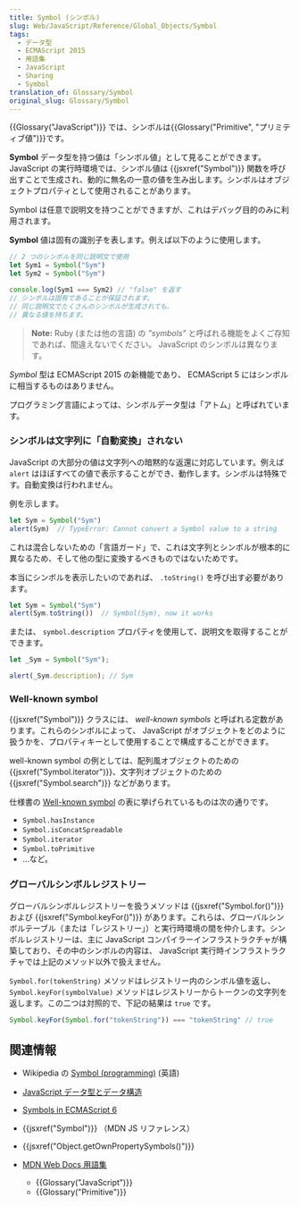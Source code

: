 ```yaml
---
title: Symbol (シンボル)
slug: Web/JavaScript/Reference/Global_Objects/Symbol
tags:
  - データ型
  - ECMAScript 2015
  - 用語集
  - JavaScript
  - Sharing
  - Symbol
translation_of: Glossary/Symbol
original_slug: Glossary/Symbol
---
```

{{Glossary("JavaScript")}} では、シンボルは{{Glossary("Primitive", "プリミティブ値")}}です。

**Symbol** データ型を持つ値は「シンボル値」として見ることができます。 JavaScript の実行時環境では、シンボル値は {{jsxref("Symbol")}} 関数を呼び出すことで生成され、動的に無名の一意の値を生み出します。シンボルはオブジェクトプロパティとして使用されることがあります。

Symbol は任意で説明文を持つことができますが、これはデバッグ目的のみに利用されます。

**Symbol** 値は固有の識別子を表します。例えば以下のように使用します。

```js
// 2 つのシンボルを同じ説明文で使用
let Sym1 = Symbol("Sym")
let Sym2 = Symbol("Sym")

console.log(Sym1 === Sym2) // "false" を返す
// シンボルは固有であることが保証されます。
// 同じ説明文でたくさんのシンボルが生成されても、
// 異なる値を持ちます。
```

> **Note:** Ruby (または他の言語) の _"symbols"_ と呼ばれる機能をよくご存知であれば、間違えないでください。 JavaScript のシンボルは異なります。

_Symbol_ 型は ECMAScript 2015 の新機能であり、 ECMAScript 5 にはシンボルに相当するものはありません。

プログラミング言語によっては、シンボルデータ型は「アトム」と呼ばれています。

### シンボルは文字列に「自動変換」されない

JavaScript の大部分の値は文字列への暗黙的な返還に対応しています。例えば `alert` はほぼすべての値で表示することができ、動作します。シンボルは特殊です。自動変換は行われません。

例を示します。

```js
let Sym = Symbol("Sym")
alert(Sym)  // TypeError: Cannot convert a Symbol value to a string
```

これは混合しないための「言語ガード」で、これは文字列とシンボルが根本的に異なるため、そして他の型に変換するべきものではないためです。

本当にシンボルを表示したいのであれば、 `.toString()` を呼び出す必要があります。

```js
let Sym = Symbol("Sym")
alert(Sym.toString())  // Symbol(Sym), now it works
```

または、 `symbol.description` プロパティを使用して、説明文を取得することができます。

```js
let _Sym = Symbol("Sym");

alert(_Sym.description); // Sym
```

### Well-known symbol

{{jsxref("Symbol")}} クラスには、 _well-known symbols_ と呼ばれる定数があります。これらのシンボルによって、 JavaScript がオブジェクトをどのように扱うかを、プロパティキーとして使用することで構成することができます。

well-known symbol の例としては、配列風オブジェクトのための {{jsxref("Symbol.iterator")}}、文字列オブジェクトのための {{jsxref("Symbol.search")}} などがあります。

仕様書の [Well-known symbol](https://tc39.github.io/ecma262/#sec-well-known-symbols) の表に挙げられているものは次の通りです。

- `Symbol.hasInstance`
- `Symbol.isConcatSpreadable`
- `Symbol.iterator`
- `Symbol.toPrimitive`
- …など。

### グローバルシンボルレジストリー

グローバルシンボルレジストリーを扱うメソッドは {{jsxref("Symbol.for()")}} および {{jsxref("Symbol.keyFor()")}} があります。これらは、グローバルシンボルテーブル（または「レジストリー」）と実行時環境の間を仲介します。シンボルレジストリーは、主に JavaScript コンパイラーインフラストラクチャが構築しており、その中のシンボルの内容は、 JavaScript 実行時インフラストラクチャでは上記のメソッド以外で扱えません。

`Symbol.for(tokenString)` メソッドはレジストリー内のシンボル値を返し、 `Symbol.keyFor(symbolValue)` メソッドはレジストリーからトークンの文字列を返します。この二つは対照的で、下記の結果は `true` です。

```js
Symbol.keyFor(Symbol.for("tokenString")) === "tokenString" // true
```

## 関連情報

- Wikipedia の [Symbol (programming)](https://en.wikipedia.org/wiki/Symbol_(programming)) (英語)
- [JavaScript データ型とデータ構造](/ja/docs/Web/JavaScript/Data_structures)
- [Symbols in ECMAScript 6](https://2ality.com/2014/12/es6-symbols.html)
- {{jsxref("Symbol")}} （MDN JS リファレンス）
- {{jsxref("Object.getOwnPropertySymbols()")}}
- [MDN Web Docs 用語集](/ja/docs/Glossary)

  - {{Glossary("JavaScript")}}
  - {{Glossary("Primitive")}}
